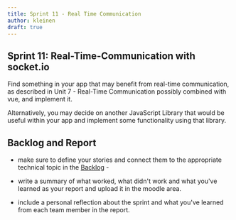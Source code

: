 ```yaml
---
title: Sprint 11 - Real Time Communication
author: kleinen
draft: true
---
```


## Sprint 11: Real-Time-Communication  with socket.io
Find something in your app that may benefit from real-time communication,
as described in Unit 7 - Real-Time Communication
possibly combined with vue, and implement it.

Alternatively, you may decide on another JavaScript Library that would be
useful within your app and implement some functionality using that library.

## Backlog and Report

- make sure to define your stories and connect them to the appropriate technical
topic in the [Backlog](https://backlog.f4.htw-berlin.de/#/courses/4-web-technology-aktuelle-themen-agile-web-development) -

- write a summary of what worked, what didn't work and what you've learned as your report and upload it in the moodle area.
- include a personal reflection about the sprint and what you've learned from each team member in the report.
